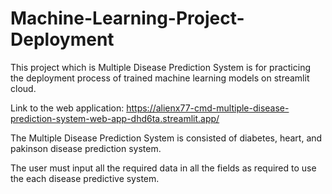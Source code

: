 # Machine-Learning-Project-Deployment

This project which is Multiple Disease Prediction System is for practicing the deployment process of trained machine learning models on streamlit cloud.

Link to the web application: https://alienx77-cmd-multiple-disease-prediction-system-web-app-dhd6ta.streamlit.app/

The Multiple Disease Prediction System is consisted of diabetes, heart, and pakinson disease prediction system. 

The user must input all the required data in all the fields as required to use the each disease predictive system.

